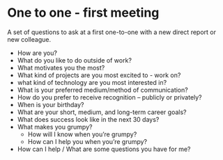 # One to one - first meeting

A set of questions to ask at a first one-to-one with a new direct report or new colleague.

- How are you?
- What do you like to do outside of work?
- What motivates you the most?
- What kind of projects are you most excited to - work on?
- what kind of technology are you most interested in?
- What is your preferred medium/method of communication?
- How do you prefer to receive recognition – publicly or privately?
- When is your birthday?
- What are your short, medium, and long-term career goals?
- What does success look like in the next 30 days?
- What makes you grumpy?
  - How will I know when you’re grumpy?
  - How can I help you when you’re grumpy?
- How can I help / What are some questions you have for me?
